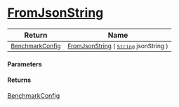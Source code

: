 # [FromJsonString](./BenchmarkConfig--FromJsonString.md)



| Return | Name | 
| --- | --- | 
| <sub>[BenchmarkConfig](./../BenchmarkConfig.md)</sub> | <sub>[FromJsonString](./BenchmarkConfig--FromJsonString.md) ( [`String`](https://docs.microsoft.com/en-us/dotnet/api/System.String) jsonString )</sub> | 


#### Parameters

#### Returns
[BenchmarkConfig](./../BenchmarkConfig.md)<br>
